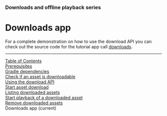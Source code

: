 ### Downloads and offline playback series
# Downloads app
For a complete demonstration on how to use the download API you can check out the source code
for the tutorial app call [downloads](https://github.com/EricssonBroadcastServices/EnigmaRiverAndroidTutorialApps/tree/r3.1.0-BETA-3/downloads).


___
[Table of Contents](../index.md)<br/>
[Prerequisites](prerequisites.md)<br/>
[Gradle dependencies](dependencies.md)<br/>
[Check if an asset is downloadable](check_downloadability.md)<br/>
[Using the download API](enigma_download.md)<br/>
[Start asset download](start_download.md)<br/>
[Listing downloaded assets](list_downloads.md)<br/>
[Start playback of a downloaded asset](play_download.md)<br/>
[Remove downloaded assets](remove_download.md)<br/>
Downloads app (current)<br/>
